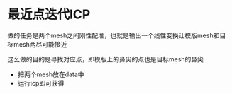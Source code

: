 # 最近点迭代ICP

做的任务是两个mesh之间刚性配准，也就是输出一个线性变换让模版mesh和目标mesh两尽可能接近

这么做的目的是寻找对应点，即模版上的鼻尖的点也是目标mesh的鼻尖

* 把两个mesh放在data中
* 运行icp即可获得
